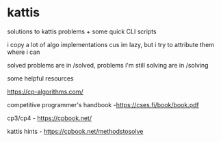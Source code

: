 # kattis
solutions to kattis problems + some quick CLI scripts

i copy a lot of algo implementations cus im lazy, but i try to attribute them where i can

solved problems are in /solved, problems i'm still solving are in /solving

some helpful resources

https://cp-algorithms.com/

competitive programmer's handbook -https://cses.fi/book/book.pdf

cp3/cp4 - https://cpbook.net/

kattis hints - https://cpbook.net/methodstosolve
